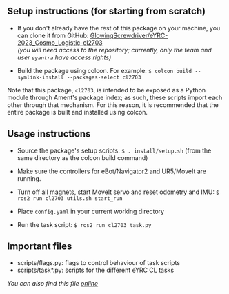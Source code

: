 ## Setup instructions (for starting from scratch)
* If you don't already have the rest of this package on your machine,
  you can clone it from GitHub: [GlowingScrewdriver/eYRC-2023\_Cosmo\_Logistic-cl2703](https://github.com/GlowingScrewdriver/eYRC-2023_Cosmo_Logistic-cl2703)  
  _(you will need access to the repository; currently, only the team and user `eyantra` have access rights)_

* Build the package using colcon. For example:
  `$ colcon build --symlink-install --packages-select cl2703`

Note that this package, `cl2703`, is intended to be exposed as a Python module through Ament's
package index; as such, these scripts import each other through that
mechanism. For this reason, it is recommended that the entire package is built
and installed using colcon.


## Usage instructions
* Source the package's setup scripts:
  `$ . install/setup.sh` (from the same directory as the colcon build command)

* Make sure the controllers for eBot/Navigator2 and UR5/MoveIt are running.

* Turn off all magnets, start MoveIt servo and reset odometry and IMU:
  `$ ros2 run cl2703 utils.sh start_run`

* Place `config.yaml` in your current working directory

* Run the task script:
  `$ ros2 run cl2703 task.py`


## Important files
* scripts/flags.py: flags to control behaviour of task scripts
* scripts/task*.py: scripts for the different eYRC CL tasks


_You can also find this file [online](https://github.com/GlowingScrewdriver/eYRC-2023_Cosmo_Logistic-cl2703/blob/main/README.md)_
